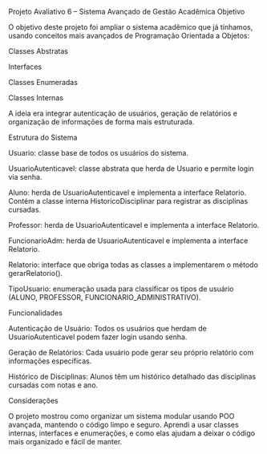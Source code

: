 Projeto Avaliativo 6 – Sistema Avançado de Gestão Acadêmica
Objetivo

O objetivo deste projeto foi ampliar o sistema acadêmico que já tínhamos, usando conceitos mais avançados de Programação Orientada a Objetos:

Classes Abstratas

Interfaces

Classes Enumeradas

Classes Internas

A ideia era integrar autenticação de usuários, geração de relatórios e organização de informações de forma mais estruturada.

Estrutura do Sistema

Usuario: classe base de todos os usuários do sistema.

UsuarioAutenticavel: classe abstrata que herda de Usuario e permite login via senha.

Aluno: herda de UsuarioAutenticavel e implementa a interface Relatorio. Contém a classe interna HistoricoDisciplinar para registrar as disciplinas cursadas.

Professor: herda de UsuarioAutenticavel e implementa a interface Relatorio.

FuncionarioAdm: herda de UsuarioAutenticavel e implementa a interface Relatorio.

Relatorio: interface que obriga todas as classes a implementarem o método gerarRelatorio().

TipoUsuario: enumeração usada para classificar os tipos de usuário (ALUNO, PROFESSOR, FUNCIONARIO_ADMINISTRATIVO).

Funcionalidades

Autenticação de Usuário: Todos os usuários que herdam de UsuarioAutenticavel podem fazer login usando senha.

Geração de Relatórios: Cada usuário pode gerar seu próprio relatório com informações específicas.

Histórico de Disciplinas: Alunos têm um histórico detalhado das disciplinas cursadas com notas e ano.

Considerações

O projeto mostrou como organizar um sistema modular usando POO avançada, mantendo o código limpo e seguro. Aprendi a usar classes internas, interfaces e enumerações, e como elas ajudam a deixar o código mais organizado e fácil de manter.